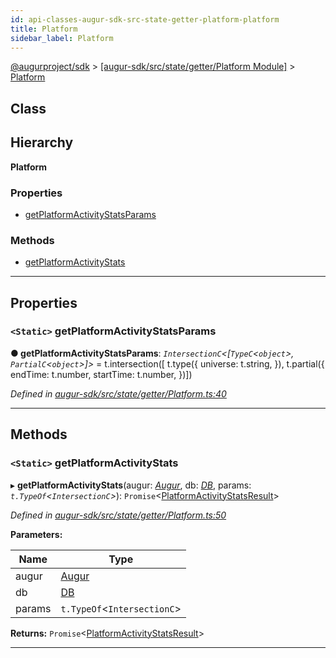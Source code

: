 ```yaml
---
id: api-classes-augur-sdk-src-state-getter-platform-platform
title: Platform
sidebar_label: Platform
---
```


[@augurproject/sdk](api-readme.md) > [[augur-sdk/src/state/getter/Platform Module]](api-modules-augur-sdk-src-state-getter-platform-module.md) > [Platform](api-classes-augur-sdk-src-state-getter-platform-platform.md)

## Class

## Hierarchy

**Platform**

### Properties

* [getPlatformActivityStatsParams](api-classes-augur-sdk-src-state-getter-platform-platform.md#getplatformactivitystatsparams)

### Methods

* [getPlatformActivityStats](api-classes-augur-sdk-src-state-getter-platform-platform.md#getplatformactivitystats)

---

## Properties

<a id="getplatformactivitystatsparams"></a>

### `<Static>` getPlatformActivityStatsParams

**● getPlatformActivityStatsParams**: *`IntersectionC`<[`TypeC`<`object`>, `PartialC`<`object`>]>* =  t.intersection([
    t.type({
      universe: t.string,
    }),
    t.partial({
      endTime: t.number,
      startTime: t.number,
    })])

*Defined in [augur-sdk/src/state/getter/Platform.ts:40](https://github.com/AugurProject/augur/blob/0787bf1a23/packages/augur-sdk/src/state/getter/Platform.ts#L40)*

___

## Methods

<a id="getplatformactivitystats"></a>

### `<Static>` getPlatformActivityStats

▸ **getPlatformActivityStats**(augur: *[Augur](api-classes-augur-sdk-src-augur-augur.md)*, db: *[DB](api-classes-augur-sdk-src-state-db-db-db.md)*, params: *`t.TypeOf`<`IntersectionC`>*): `Promise`<[PlatformActivityStatsResult](api-interfaces-augur-sdk-src-state-getter-platform-platformactivitystatsresult.md)>

*Defined in [augur-sdk/src/state/getter/Platform.ts:50](https://github.com/AugurProject/augur/blob/0787bf1a23/packages/augur-sdk/src/state/getter/Platform.ts#L50)*

**Parameters:**

| Name | Type |
| ------ | ------ |
| augur | [Augur](api-classes-augur-sdk-src-augur-augur.md) |
| db | [DB](api-classes-augur-sdk-src-state-db-db-db.md) |
| params | `t.TypeOf`<`IntersectionC`> |

**Returns:** `Promise`<[PlatformActivityStatsResult](api-interfaces-augur-sdk-src-state-getter-platform-platformactivitystatsresult.md)>

___

